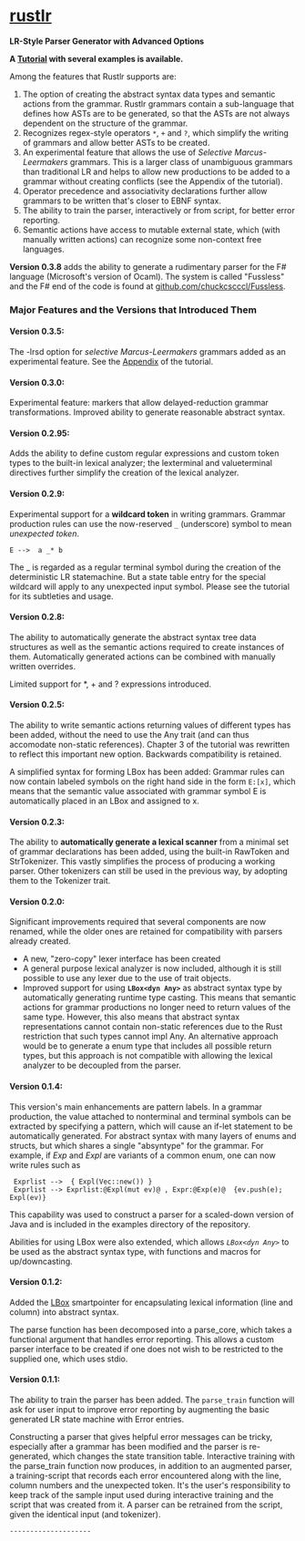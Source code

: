 # **[rustlr](https://docs.rs/rustlr/latest/rustlr/index.html)**
**LR-Style Parser Generator with Advanced Options**

**A [Tutorial](https://cs.hofstra.edu/~cscccl/rustlr_project/) with several examples is available.**

Among the features that Rustlr supports are:

1. The option of creating the abstract syntax data types and semantic actions from the grammar. Rustlr grammars contain a sub-language that defines how ASTs are
to be generated, so that the ASTs are not always dependent on the structure of the grammar.
2. Recognizes regex-style operators `*`, `+` and `?`, which simplify
the writing of grammars and allow better ASTs to be created.
3. An experimental feature that allows the use of *Selective Marcus-Leermakers* grammars.  This is a larger class of unambiguous grammars than traditional LR and helps to allow new productions to be added to a grammar without
creating conflicts (see the Appendix of the tutorial).
4. Operator precedence and associativity declarations further allow grammars
to be written that's closer to EBNF syntax.
5. The ability to train the parser, interactively or from script, for better error reporting.
6. Semantic actions have access to mutable external state, which (with manually written actions) can recognize some non-context free languages.


<p>

**Version 0.3.8** adds the ability to generate a rudimentary parser for the
F\# language (Microsoft's version of Ocaml).  The system is called "Fussless"
and the F\# end of the code is found at [github.com/chuckcscccl/Fussless](https://github.com/chuckcscccl/Fussless). 

### Major Features and the Versions that Introduced Them


#### Version 0.3.5:

The -lrsd option for *selective Marcus-Leermakers* grammars added as an experimental feature.  See the [Appendix](https://cs.hofstra.edu/~cscccl/rustlr_project/appendix.html) of the tutorial.

#### Version 0.3.0:

Experimental feature: markers that allow delayed-reduction
grammar transformations.  Improved ability to generate reasonable abstract
syntax.


#### Version 0.2.95:

Adds the ability to define custom regular expressions and custom token
types to the built-in lexical analyzer; the lexterminal and
valueterminal directives further simplify the creation of the lexical
analyzer.



#### Version 0.2.9:

Experimental support for a **wildcard token** in writing grammars.  Grammar
production rules can use the now-reserved `_` (underscore) symbol to mean
*unexpected token*.  
```
E -->  a _* b
```
The _ is regarded as a regular terminal symbol during the creation of the
deterministic LR statemachine. But a state table entry for the special wildcard
will apply to any unexpected input symbol.  Please see the tutorial for its
subtleties and usage.

#### Version 0.2.8:

The ability to automatically generate the abstract syntax tree data structures as well as the semantic actions required to create instances of them.  Automatically generated actions can be combined with manually written overrides.

Limited support for *, + and ? expressions introduced.


#### Version 0.2.5:

The ability to write semantic actions returning
values of different types has been added, without the need to use the Any
trait (and can thus accomodate non-static references).  Chapter 3 of
the tutorial was rewritten to reflect this important new option.
Backwards compatibility is retained.

A simplified syntax for forming LBox has been added: Grammar rules can
now contain labeled symbols on the right hand side in the form `E:[x]`, which
means that the semantic value associated with grammar symbol E is automatically placed in an LBox and assigned
to x.

#### Version 0.2.3:

The ability to **automatically generate a lexical
scanner** from a minimal set of grammar declarations has been added, using
the built-in RawToken and StrTokenizer.  This vastly simplifies the process
of producing a working parser.  Other tokenizers can still be used
in the previous way, by adopting them to the Tokenizer trait.


#### Version 0.2.0:

Significant improvements required that several components
are now renamed, while the older ones are retained for compatibility with
parsers already created.  

  -  A new, "zero-copy" lexer interface has been created
  -  A general purpose lexical analyzer is now included, although it is still
     possible to use any lexer due to the use of trait objects.
  -  Improved support for using **`LBox<dyn Any>`** as abstract syntax type by
     automatically generating runtime type casting.  This means that
     semantic actions for grammar productions no longer need to return values of the same
     type. However, this also means that abstract syntax representations
     cannot contain non-static references due to the Rust restriction that
     such types cannot impl Any.  An alternative approach would be to generate
     a enum type that includes all possible return types, but this approach is
     not compatible with allowing the lexical analyzer to be decoupled from
     the parser.

#### Version 0.1.4:

 This version's main enhancements are pattern labels.  In a grammar production,
 the value attached to nonterminal and terminal symbols can be extracted by
 specifying a pattern, which will cause an if-let statement to be automatically
 generated.  For abstract syntax with many layers of enums and structs, but
 which shares a single "absyntype" for the grammar.  For example, if *Exp* and
 *Expl* are variants of a common enum, one can now write rules such as 

 ```
  Exprlist -->  { Expl(Vec::new()) }
  Exprlist --> Exprlist:@Expl(mut ev)@ , Expr:@Exp(e)@  {ev.push(e); Expl(ev)}
 ```
 This capability was used to construct a parser for a scaled-down version of
 Java and is included in the examples directory of the repository.

 Abilities for using LBox were also extended, which allows *`LBox<dyn Any>`* to
 be used as the abstract syntax type, with functions and macros for
 up/downcasting.


#### Version 0.1.2:

  Added the [LBox][2] smartpointer for encapsulating lexical information
  (line and column) into abstract syntax.

  The parse function has been decomposed into a parse_core, which takes a
  functional argument that handles error reporting.  This allows a custom
  parser interface to be created if one does not wish to be restricted to
  the supplied one, which uses stdio.


#### Version 0.1.1:

  The ability to train the parser has been added. The `parse_train`
  function will ask for user input to improve error reporting by augmenting
  the basic generated LR state machine with Error entries.

  Constructing a parser that gives helpful error messages can be tricky,
  especially after a grammar has been modified and the parser is re-generated,
  which changes the state transition table.  Interactive training with
  the parse_train function now produces, in addition to an augmented parser,
  a training-script that records each error encountered along with the line,
  column numbers and the unexpected token.  It's the user's responsibility to
  keep track of the sample input used during interactive training and
  the script that was created from it.  A parser can be retrained from the
  script, given the identical input (and tokenizer).

    --------------------


[1]:https://docs.rs/rustlr/latest/rustlr/lexer_interface/struct.StrTokenizer.html
[2]:https://docs.rs/rustlr/latest/rustlr/generic_absyn/struct.LBox.html
[3]:https://docs.rs/rustlr/latest/rustlr/generic_absyn/struct.LRc.html
[4]:https://docs.rs/rustlr/latest/rustlr/zc_parser/struct.ZCParser.html#method.lbx
[5]:https://docs.rs/rustlr/latest/rustlr/zc_parser/struct.StackedItem.html#method.lbox
[sitem]:https://docs.rs/rustlr/latest/rustlr/zc_parser/struct.StackedItem.html
[chap1]:https://cs.hofstra.edu/~cscccl/rustlr_project/chapter1.html
[lexsource]:https://docs.rs/rustlr/latest/rustlr/lexer_interface/struct.LexSource.html
[drs]:https://docs.rs/rustlr/latest/rustlr/index.html
[tktrait]:https://docs.rs/rustlr/latest/rustlr/lexer_interface/trait.Tokenizer.html
[tt]:https://docs.rs/rustlr/latest/rustlr/lexer_interface/struct.TerminalToken.html
[rtk]:https://docs.rs/rustlr/latest/rustlr/lexer_interface/enum.RawToken.html
[fromraw]:https://docs.rs/rustlr/latest/rustlr/lexer_interface/struct.TerminalToken.html#method.from_raw
[nextsymfun]:https://docs.rs/rustlr/latest/rustlr/lexer_interface/trait.Tokenizer.html#tymethod.nextsym
[zcp]:https://docs.rs/rustlr/latest/rustlr/zc_parser/struct.ZCParser.html
[ttnew]:https://docs.rs/rustlr/latest/rustlr/lexer_interface/struct.TerminalToken.html#method.new
